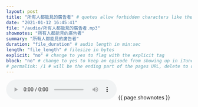 ```yaml
---
layout: post
title: "所有人都能見的廣告者" # quotes allow forbidden characters like the colon
date: "2021-01-12 16:45:41"
file: "/audio/所有人都能見的廣告者.mp3"
shownotes: "所有人都能見的廣告者"
summary: "所有人都能見的廣告者"
duration: "file_duration" # audio length in min:sec
length: "file_length" # filesize in bytes
explicit: "no" # change to yes to flag with the explicit tag
block: "no" # change to yes to keep an episode from showing up in iTunes
# permalink: /1 # will be the ending part of the pages URL, delete to default to the title
---
```


<audio controls>
<source src="{{site.url}}{{site.baseurl}}{{ page.file }}" type="audio/x-mp3">
Your browser does not support the audio element.
</audio>
{{ page.shownotes }}
